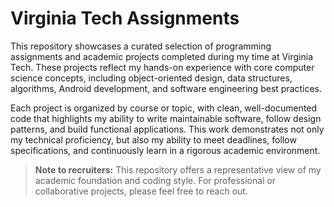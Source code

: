 # Virginia Tech Assignments

This repository showcases a curated selection of programming assignments and academic projects completed during my time at Virginia Tech. These projects reflect my hands-on experience with core computer science concepts, including object-oriented design, data structures, algorithms, Android development, and software engineering best practices.

Each project is organized by course or topic, with clean, well-documented code that highlights my ability to write maintainable software, follow design patterns, and build functional applications. This work demonstrates not only my technical proficiency, but also my ability to meet deadlines, follow specifications, and continuously learn in a rigorous academic environment.

> **Note to recruiters:** This repository offers a representative view of my academic foundation and coding style. For professional or collaborative projects, please feel free to reach out.
